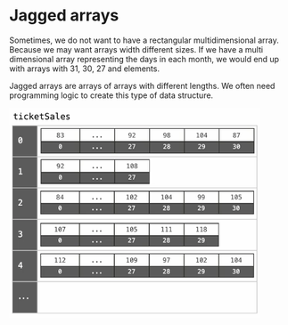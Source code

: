 # Jagged arrays

Sometimes, we do not want to have a rectangular multidimensional array. Because we may want arrays width different sizes. If we have a multi dimensional array representing the days in each month, we would end up with arrays with 31, 30, 27 and elements.

Jagged arrays are arrays of arrays with different lengths. We often need programming logic to create this type of data structure.

![jagged arrays](./assets/jagged-arrays.png)